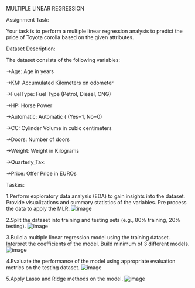 MULTIPLE LINEAR REGRESSION

Assignment Task:

Your task is to perform a multiple linear regression analysis to predict the price of Toyota corolla based on the given attributes.


Dataset Description:


The dataset consists of the following variables:

->Age: Age in years

->KM: Accumulated Kilometers on odometer

->FuelType: Fuel Type (Petrol, Diesel, CNG)

->HP: Horse Power

->Automatic: Automatic ( (Yes=1, No=0)

->CC: Cylinder Volume in cubic centimeters

->Doors: Number of doors

->Weight: Weight in Kilograms

->Quarterly_Tax: 

->Price: Offer Price in EUROs

Taskes:

1.Perform exploratory data analysis (EDA) to gain insights into the dataset. Provide visualizations and summary statistics of the variables. Pre process the data to apply the MLR.
![image](https://github.com/user-attachments/assets/3a00bae8-ff3d-4b1e-94a4-61da1dcb620e)


2.Split the dataset into training and testing sets (e.g., 80% training, 20% testing).
![image](https://github.com/user-attachments/assets/b825d555-e8aa-409a-bba6-568995c56159)


3.Build a multiple linear regression model using the training dataset. Interpret the coefficients of the model. Build minimum of 3 different models.
![image](https://github.com/user-attachments/assets/9cec7ba7-9e5f-4ab8-bc44-11a57685a055)


4.Evaluate the performance of the model using appropriate evaluation metrics on the testing dataset.
![image](https://github.com/user-attachments/assets/478886cf-63b6-41ae-a2b3-3292aa543e08)


5.Apply Lasso and Ridge methods on the model.
![image](https://github.com/user-attachments/assets/7f40f3e6-1a63-41dc-951e-dea6def97ccc)

